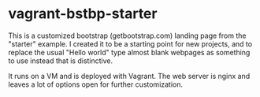# vagrant-bstbp-starter

This is a customized bootstrap (getbootstrap.com) landing page from the "starter" example. I created it to be a starting point for new projects, and to replace the usual "Hello world" type almost blank webpages as something to use instead that is distinctive. 

It runs on a VM and is deployed with Vagrant. The web server is nginx and leaves a lot of options open for further customization.
